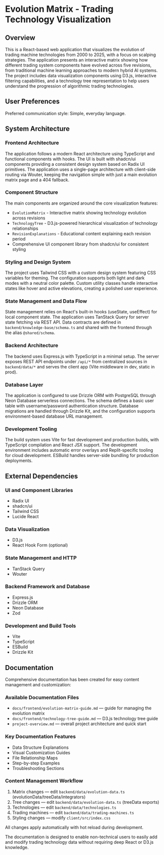 # Evolution Matrix - Trading Technology Visualization

## Overview

This is a React-based web application that visualizes the evolution of trading machine technologies from 2000 to 2025, with a focus on scalping strategies. The application presents an interactive matrix showing how different trading system components have evolved across five revisions, from traditional machine learning approaches to modern hybrid AI systems. The project includes data visualization components using D3.js, interactive filtering capabilities, and a technology tree representation to help users understand the progression of algorithmic trading technologies.

## User Preferences

Preferred communication style: Simple, everyday language.

## System Architecture

### Frontend Architecture

The application follows a modern React architecture using TypeScript and functional components with hooks. The UI is built with shadcn/ui components providing a consistent design system based on Radix UI primitives. The application uses a single-page architecture with client-side routing via Wouter, keeping the navigation simple with just a main evolution matrix page and a 404 fallback.

### Component Structure

The main components are organized around the core visualization features:

- `EvolutionMatrix` - Interactive matrix showing technology evolution across revisions
- `TechnologyTree` - D3.js-powered hierarchical visualization of technology relationships
- `RevisionExplanations` - Educational content explaining each revision period
- Comprehensive UI component library from shadcn/ui for consistent styling

### Styling and Design System

The project uses Tailwind CSS with a custom design system featuring CSS variables for theming. The configuration supports both light and dark modes with a neutral color palette. Custom utility classes handle interactive states like hover and active elevations, creating a polished user experience.

### State Management and Data Flow

State management relies on React's built-in hooks (useState, useEffect) for local component state. The application uses TanStack Query for server state fetching via REST API. Data contracts are defined in `backend/knowledge-base/schema.ts` and shared with the frontend through the alias `@shared/schema`.

### Backend Architecture

The backend uses Express.js with TypeScript in a minimal setup. The server exposes REST API endpoints under `/api/*` from centralized sources in `backend/data/*` and serves the client app (Vite middleware in dev, static in prod).

### Database Layer

The application is configured to use Drizzle ORM with PostgreSQL through Neon Database serverless connections. The schema defines a basic user table with username/password authentication structure. Database migrations are handled through Drizzle Kit, and the configuration supports environment-based database URL management.

### Development Tooling

The build system uses Vite for fast development and production builds, with TypeScript compilation and React JSX support. The development environment includes automatic error overlays and Replit-specific tooling for cloud development. ESBuild handles server-side bundling for production deployments.

## External Dependencies

### UI and Component Libraries

- Radix UI
- shadcn/ui
- Tailwind CSS
- Lucide React

### Data Visualization

- D3.js
- React Hook Form (optional)

### State Management and HTTP

- TanStack Query
- Wouter

### Backend Framework and Database

- Express.js
- Drizzle ORM
- Neon Database
- Zod

### Development and Build Tools

- Vite
- TypeScript
- ESBuild
- Drizzle Kit

## Documentation

Comprehensive documentation has been created for easy content management and customization:

### Available Documentation Files

- `docs/frontend/evolution-matrix-guide.md` — guide for managing the evolution matrix
- `docs/frontend/technology-tree-guide.md` — D3.js technology tree guide
- `project-overview.md` — overall project architecture and quick start

### Key Documentation Features

- Data Structure Explanations
- Visual Customization Guides
- File Relationship Maps
- Step-by-step Examples
- Troubleshooting Sections

### Content Management Workflow

1. Matrix changes — edit `backend/data/evolution-data.ts` (evolutionData/treeData/integrators)
2. Tree changes — edit `backend/data/evolution-data.ts` (treeData exports)
3. Technologies — edit `backend/data/technologies.ts`
4. Trading machines — edit `backend/data/trading-machines.ts`
5. Styling changes — modify `client/src/index.css`

All changes apply automatically with hot reload during development.

The documentation is designed to enable non-technical users to easily add and modify trading technology data without requiring deep React or D3.js knowledge.
